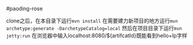 #paoding-rose

clone之后，在本目录下运行`mvn install`
在需要建力新项目的地方运行`mvn archetype:generate -DarchetypeCatalog=local`
然后在项目目录下运行`mvn jetty:run`
在浏览器中输入localhost:8080/${artifcatId}既能看到hello+Ip字样

